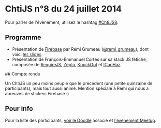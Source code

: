 <!--VarStream
title=ChtiJS #8
description=Découvrez le contenu du ChtiJS n°8 avec les présentations de \
Rémi Grumeau et François-Emmanuel Cortes.
published=2014-07-24 19:00:00
keywords.+=Firebase
keywords.+=RequireJS
keywords.+=Zepto
keywords.+=KnockOut
keywords.+=ICanHaz
lang=fr
location=FR
-->

# ChtiJS n°8 du 24 juillet 2014

Pour parler de l'évènement, utilisez le hashtag
 [#ChtiJS8](https://twitter.com/search?q=%23ChtiJS8&src=hash).

## Programme

* Présentation de [Firebase](https://www.firebase.com/) par Rémi Grumeau ([@remi_grumeau](https://twitter.com/remi_grumeau)), dont voici [les slides](http://remi-grumeau.com/talks/presentation-firebase/#/).
* Présentation de François-Emmanuel Cortes sur sa stack JS fétiche, composée
 de [RequireJS](http://www.requirejs.org/), [Zepto](http://zeptojs.com/), [KnockOut](http://knockoutjs.com/) et [ICanHaz](http://icanhazjs.com/).

## Compte rendu

Un ChtiJS un peu moins peuplé que le précédent (une petite quinzaine de participants),
mais tout aussi animé. Mention spéciale à Rémi qui nous a abreuvés de stickers Firebase :)

## Pour info

Pour la liste des participants,
 [voir le Doodle](http://doodle.com/uz72hu674nynz6r6) associé et
 [l'évènement Meetup](http://www.meetup.com/FranceJS/events/195807652/).

